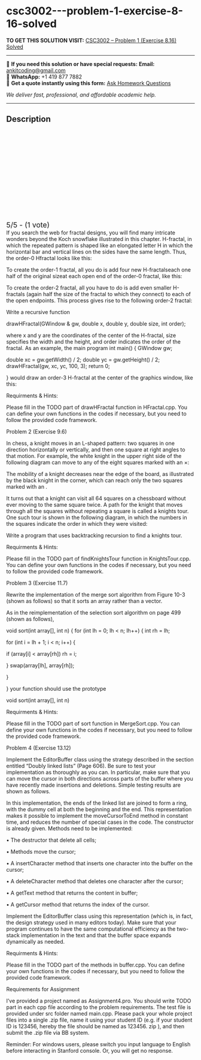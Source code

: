 # csc3002---problem-1-exercise-8-16-solved
**TO GET THIS SOLUTION VISIT:** [CSC3002 – Problem 1 (Exercise 8.16) Solved](https://www.ankitcodinghub.com/product/csc3002-problem-1-exercise-8-16-solved-2/)


---

📩 **If you need this solution or have special requests:** **Email:** ankitcoding@gmail.com  
📱 **WhatsApp:** +1 419 877 7882  
📄 **Get a quote instantly using this form:** [Ask Homework Questions](https://www.ankitcodinghub.com/services/ask-homework-questions/)

*We deliver fast, professional, and affordable academic help.*

---

<h2>Description</h2>



<div class="kk-star-ratings kksr-auto kksr-align-center kksr-valign-top" data-payload="{&quot;align&quot;:&quot;center&quot;,&quot;id&quot;:&quot;115803&quot;,&quot;slug&quot;:&quot;default&quot;,&quot;valign&quot;:&quot;top&quot;,&quot;ignore&quot;:&quot;&quot;,&quot;reference&quot;:&quot;auto&quot;,&quot;class&quot;:&quot;&quot;,&quot;count&quot;:&quot;1&quot;,&quot;legendonly&quot;:&quot;&quot;,&quot;readonly&quot;:&quot;&quot;,&quot;score&quot;:&quot;5&quot;,&quot;starsonly&quot;:&quot;&quot;,&quot;best&quot;:&quot;5&quot;,&quot;gap&quot;:&quot;4&quot;,&quot;greet&quot;:&quot;Rate this product&quot;,&quot;legend&quot;:&quot;5\/5 - (1 vote)&quot;,&quot;size&quot;:&quot;24&quot;,&quot;title&quot;:&quot;CSC3002 - Problem 1 (Exercise 8.16) Solved&quot;,&quot;width&quot;:&quot;138&quot;,&quot;_legend&quot;:&quot;{score}\/{best} - ({count} {votes})&quot;,&quot;font_factor&quot;:&quot;1.25&quot;}">

<div class="kksr-stars">

<div class="kksr-stars-inactive">
            <div class="kksr-star" data-star="1" style="padding-right: 4px">


<div class="kksr-icon" style="width: 24px; height: 24px;"></div>
        </div>
            <div class="kksr-star" data-star="2" style="padding-right: 4px">


<div class="kksr-icon" style="width: 24px; height: 24px;"></div>
        </div>
            <div class="kksr-star" data-star="3" style="padding-right: 4px">


<div class="kksr-icon" style="width: 24px; height: 24px;"></div>
        </div>
            <div class="kksr-star" data-star="4" style="padding-right: 4px">


<div class="kksr-icon" style="width: 24px; height: 24px;"></div>
        </div>
            <div class="kksr-star" data-star="5" style="padding-right: 4px">


<div class="kksr-icon" style="width: 24px; height: 24px;"></div>
        </div>
    </div>

<div class="kksr-stars-active" style="width: 138px;">
            <div class="kksr-star" style="padding-right: 4px">


<div class="kksr-icon" style="width: 24px; height: 24px;"></div>
        </div>
            <div class="kksr-star" style="padding-right: 4px">


<div class="kksr-icon" style="width: 24px; height: 24px;"></div>
        </div>
            <div class="kksr-star" style="padding-right: 4px">


<div class="kksr-icon" style="width: 24px; height: 24px;"></div>
        </div>
            <div class="kksr-star" style="padding-right: 4px">


<div class="kksr-icon" style="width: 24px; height: 24px;"></div>
        </div>
            <div class="kksr-star" style="padding-right: 4px">


<div class="kksr-icon" style="width: 24px; height: 24px;"></div>
        </div>
    </div>
</div>


<div class="kksr-legend" style="font-size: 19.2px;">
            5/5 - (1 vote)    </div>
    </div>
If you search the web for fractal designs, you will find many intricate wonders beyond the Koch snowflake illustrated in this chapter. H-fractal, in which the repeated pattern is shaped like an elongated letter H in which the horizontal bar and vertical lines on the sides have the same length. Thus, the order-0 Hfractal looks like this:

To create the order-1 fractal, all you do is add four new H-fractalseach one half of the original sizeat each open end of the order-0 fractal, like this:

To create the order-2 fractal, all you have to do is add even smaller H-fractals (again half the size of the fractal to which they connect) to each of the open endpoints. This process gives rise to the following order-2 fractal:

Write a recursive function

drawHFractal(GWindow &amp; gw, double x, double y, double size, int order);

where x and y are the coordinates of the center of the H-fractal, size specifies the width and the height, and order indicates the order of the fractal. As an example, the main program int main() { GWindow gw;

double xc = gw.getWidth() / 2; double yc = gw.getHeight() / 2; drawHFractal(gw, xc, yc, 100, 3); return 0;

} would draw an order-3 H-fractal at the center of the graphics window, like this:

Requirments &amp; Hints:

Please fill in the TODO part of drawHFractal function in HFractal.cpp. You can define your own functions in the codes if necessary, but you need to follow the provided code framework.

Problem 2 (Exercise 9.6)

In chess, a knight moves in an L-shaped pattern: two squares in one direction horizontally or vertically, and then one square at right angles to that motion. For example, the white knight in the upper right side of the following diagram can move to any of the eight squares marked with an ×:

The mobility of a knight decreases near the edge of the board, as illustrated by the black knight in the corner, which can reach only the two squares marked with an .

It turns out that a knight can visit all 64 squares on a chessboard without ever moving to the same square twice. A path for the knight that moves through all the squares without repeating a square is called a knights tour. One such tour is shown in the following diagram, in which the numbers in the squares indicate the order in which they were visited:

Write a program that uses backtracking recursion to find a knights tour.

Requirments &amp; Hints:

Please fill in the TODO part of findKnightsTour function in KnightsTour.cpp. You can define your own functions in the codes if necessary, but you need to follow the provided code framework.

Problem 3 (Exercise 11.7)

Rewrite the implementation of the merge sort algorithm from Figure 10-3 (shown as follows) so that it sorts an array rather than a vector.

As in the reimplementation of the selection sort algorithm on page 499 (shown as follows),

void sort(int array[], int n) { for (int lh = 0; lh &lt; n; lh++) { int rh = lh;

for (int i = lh + 1; i &lt; n; i++) {

if (array[i] &lt; array[rh]) rh = i;

} swap(array[lh], array[rh]);

}

} your function should use the prototype

void sort(int array[], int n)

Requirments &amp; Hints:

Please fill in the TODO part of sort function in MergeSort.cpp. You can define your own functions in the codes if necessary, but you need to follow the provided code framework.

Problem 4 (Exercise 13.12)

Implement the EditorBuffer class using the strategy described in the section entitled “Doubly linked lists” (Page 606). Be sure to test your implementation as thoroughly as you can. In particular, make sure that you can move the cursor in both directions across parts of the buffer where you have recently made insertions and deletions. Simple testing results are shown as follows.

In this implementation, the ends of the linked list are joined to form a ring, with the dummy cell at both the beginning and the end. This representation makes it possible to implement the moveCursorToEnd method in constant time, and reduces the number of special cases in the code. The constructor is already given. Methods need to be implemented:

• The destructor that delete all cells;

• Methods move the cursor;

• A insertCharacter method that inserts one character into the buffer on the cursor;

• A deleteCharacter method that deletes one character after the cursor;

• A getText method that returns the content in buffer;

• A getCursor method that returns the index of the cursor.

Implement the EditorBuffer class using this representation (which is, in fact, the design strategy used in many editors today). Make sure that your program continues to have the same computational efficiency as the two-stack implementation in the text and that the buffer space expands dynamically as needed.

Requirments &amp; Hints:

Please fill in the TODO part of the methods in buffer.cpp. You can define your own functions in the codes if necessary, but you need to follow the provided code framework.

Requirements for Assignment

I’ve provided a project named as Assignment4.pro. You should write TODO part in each cpp file according to the problem requirements. The test file is provided under src folder named main.cpp. Please pack your whole project files into a single .zip file, name it using your student ID (e.g. if your student ID is 123456, hereby the file should be named as 123456. zip ), and then submit the .zip file via BB system.

Reminder: For windows users, please switch you input language to English before interacting in Stanford console. Or, you will get no response.
